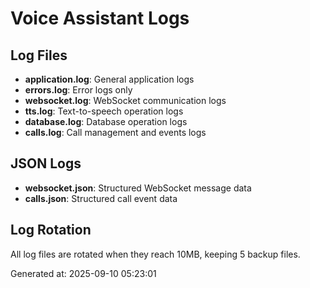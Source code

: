 # Voice Assistant Logs

## Log Files

- **application.log**: General application logs
- **errors.log**: Error logs only
- **websocket.log**: WebSocket communication logs
- **tts.log**: Text-to-speech operation logs
- **database.log**: Database operation logs
- **calls.log**: Call management and events logs

## JSON Logs

- **websocket.json**: Structured WebSocket message data
- **calls.json**: Structured call event data

## Log Rotation

All log files are rotated when they reach 10MB, keeping 5 backup files.

Generated at: 2025-09-10 05:23:01
